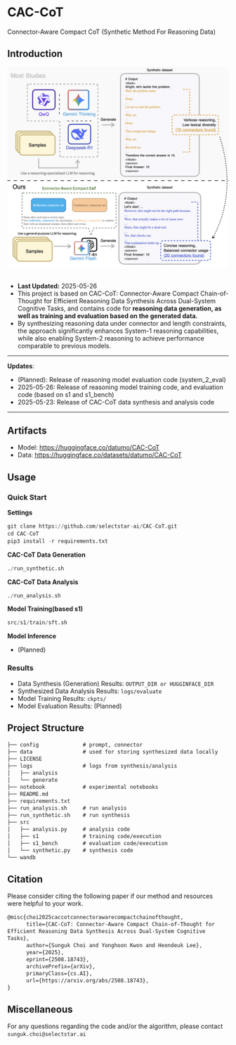 # CAC-CoT
Connector-Aware Compact CoT (Synthetic Method For Reasoning Data)

## Introduction
<img src="figure/overview.png" alt="Image" width="600"/>
<br><br>

- **Last Updated:** 2025-05-26
- This project is based on CAC-CoT: Connector-Aware Compact Chain-of-Thought for Efficient Reasoning Data Synthesis Across Dual-System Cognitive Tasks, and contains code for **reasoning data generation, as well as training and evaluation based on the generated data.**
- By synthesizing reasoning data under connector and length constraints, the approach significantly enhances System-1 reasoning capabilities, while also enabling System-2 reasoning to achieve performance comparable to previous models.

---
**Updates**:
- (Planned): Release of reasoning model evaluation code (system_2_eval)
- 2025-05-26: Release of reasoning model training code, and evaluation code (based on s1 and s1_bench)
- 2025-05-23: Release of CAC-CoT data synthesis and analysis code
---

## Artifacts
- Model: https://huggingface.co/datumo/CAC-CoT
- Data: https://huggingface.co/datasets/datumo/CAC-CoT

## Usage
### Quick Start

**Settings**
```python
git clone https://github.com/selectstar-ai/CAC-CoT.git
cd CAC-CoT
pip3 install -r requirements.txt
```

**CAC-CoT Data Generation**
```python
./run_synthetic.sh
```

**CAC-CoT Data Analysis**
```python
./run_analysis.sh
```

**Model Training(based s1)**
```python
src/s1/train/sft.sh
```

**Model Inference**
- (Planned)

### Results
- Data Synthesis (Generation) Results: `OUTPUT_DIR or HUGGINFACE_DIR`
- Synthesized Data Analysis Results: `logs/evaluate`
- Model Training Results: `ckpts/`
- Model Evaluation Results: (Planned)

## Project Structure

```
├── config              # prompt, connector
├── data                # used for storing synthesized data locally
├── LICENSE
├── logs                # logs from synthesis/analysis
│   ├── analysis
│   └── generate
├── notebook            # experimental notebooks
├── README.md
├── requirements.txt    
├── run_analysis.sh     # run analysis
├── run_synthetic.sh    # run synthesis
├── src
│   ├── analysis.py     # analysis code
│   ├── s1              # training code/execution
│   ├── s1_bench        # evaluation code/execution
│   └── synthetic.py    # synthesis code
└── wandb
```

## Citation
Please consider citing the following paper if our method and resources were helpful to your work.

```
@misc{choi2025caccotconnectorawarecompactchainofthought,
      title={CAC-CoT: Connector-Aware Compact Chain-of-Thought for Efficient Reasoning Data Synthesis Across Dual-System Cognitive Tasks}, 
      author={Sunguk Choi and Yonghoon Kwon and Heondeuk Lee},
      year={2025},
      eprint={2508.18743},
      archivePrefix={arXiv},
      primaryClass={cs.AI},
      url={https://arxiv.org/abs/2508.18743}, 
}
```

## Miscellaneous
For any questions regarding the code and/or the algorithm, please contact `sunguk.choi@selectstar.ai`
